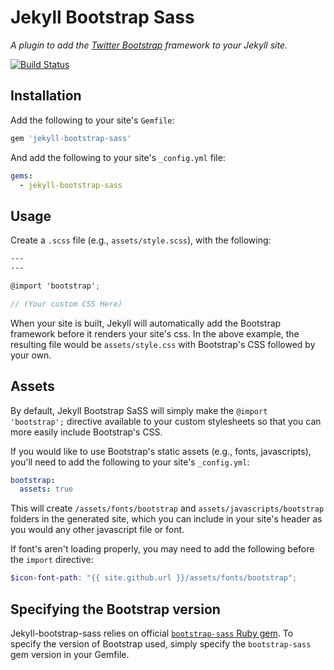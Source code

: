 # Jekyll Bootstrap Sass

*A plugin to add the [Twitter Bootstrap](https://github.com/twbs/bootstrap) framework to your Jekyll site.*

[![Build Status](https://travis-ci.org/benbalter/jekyll-bootstrap-sass.svg)](https://travis-ci.org/benbalter/jekyll-bootstrap-sass)

## Installation

Add the following to your site's `Gemfile`:

```ruby
gem 'jekyll-bootstrap-sass'
```

And add the following to your site's `_config.yml` file:

```yaml
gems:
  - jekyll-bootstrap-sass
```

## Usage

Create a `.scss` file (e.g., `assets/style.scss`), with the following:

```scss
---
---

@import 'bootstrap';

// (Your custom CSS Here)
```

When your site is built, Jekyll will automatically add the Bootstrap framework before it renders your site's css. In the above example, the resulting file would be `assets/style.css` with Bootstrap's CSS followed by your own.

## Assets

By default, Jekyll Bootstrap SaSS will simply make the `@import 'bootstrap';` directive available to your custom stylesheets so that you can more easily include Bootstrap's CSS.

If you would like to use Bootstrap's static assets (e.g., fonts, javascripts), you'll need to add the following to your site's `_config.yml`:

```yml
bootstrap:
  assets: true
```

This will create `/assets/fonts/bootstrap` and `assets/javascripts/bootstrap` folders in the generated site, which you can include in your site's header as you would any other javascript file or font.

If font's aren't loading properly, you may need to add the following before the `import` directive:

```scss
$icon-font-path: "{{ site.github.url }}/assets/fonts/bootstrap";
```

## Specifying the Bootstrap version

Jekyll-bootstrap-sass relies on official [`bootstrap-sass` Ruby gem](https://github.com/twbs/bootstrap-sass). To specify the version of Bootstrap used, simply specify the `bootstrap-sass` gem version in your Gemfile.

